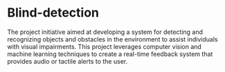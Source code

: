 # Blind-detection
The project initiative aimed at developing a system for detecting and recognizing objects and obstacles in the environment to assist individuals with visual impairments. This project leverages computer vision and machine learning techniques to create a real-time feedback system that provides audio or tactile alerts to the user.
